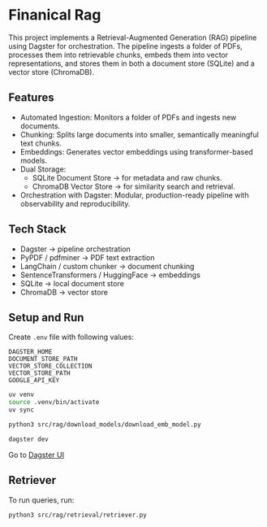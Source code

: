 # Finanical Rag

This project implements a Retrieval-Augmented Generation (RAG) pipeline using Dagster for orchestration. The pipeline ingests a folder of PDFs, processes them into retrievable chunks, embeds them into vector representations, and stores them in both a document store (SQLite) and a vector store (ChromaDB).

## Features

- Automated Ingestion: Monitors a folder of PDFs and ingests new documents.
- Chunking: Splits large documents into smaller, semantically meaningful text chunks.
- Embeddings: Generates vector embeddings using transformer-based models.
- Dual Storage:
    - SQLite Document Store → for metadata and raw chunks.
    - ChromaDB Vector Store → for similarity search and retrieval.
- Orchestration with Dagster: Modular, production-ready pipeline with observability and reproducibility.

## Tech Stack

- Dagster → pipeline orchestration
- PyPDF / pdfminer → PDF text extraction
- LangChain / custom chunker → document chunking
- SentenceTransformers / HuggingFace → embeddings
- SQLite → local document store
- ChromaDB → vector store

## Setup and Run
Create `.env` file with following values:
```
DAGSTER_HOME
DOCUMENT_STORE_PATH
VECTOR_STORE_COLLECTION
VECTOR_STORE_PATH
GOOGLE_API_KEY
```

```bash
uv venv
source .venv/bin/activate
uv sync

python3 src/rag/download_models/download_emb_model.py

dagster dev
```
Go to [Dagster UI](http://127.0.0.1:3000/)


## Retriever

To run queries, run:

```bash
python3 src/rag/retrieval/retriever.py 
```
